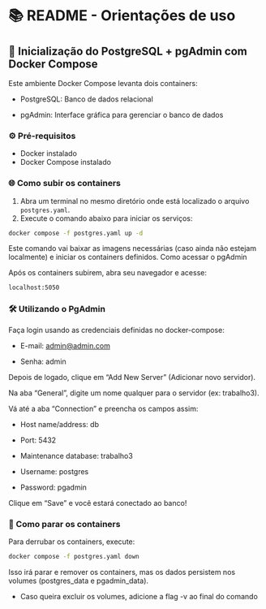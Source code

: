 # 📚 README - Orientações de uso

## 🚀 Inicialização do PostgreSQL + pgAdmin com Docker Compose

Este ambiente Docker Compose levanta dois containers:

- PostgreSQL: Banco de dados relacional

- pgAdmin: Interface gráfica para gerenciar o banco de dados

### ⚙️ Pré-requisitos

- Docker instalado
- Docker Compose instalado

### 🌐 Como subir os containers

1. Abra um terminal no mesmo diretório onde está localizado o arquivo `postgres.yaml`.
2. Execute o comando abaixo para iniciar os serviços:

```bash 
docker compose -f postgres.yaml up -d
```

Este comando vai baixar as imagens necessárias (caso ainda não estejam localmente) e iniciar os containers definidos.
Como acessar o pgAdmin

Após os containers subirem, abra seu navegador e acesse:

```bash 
localhost:5050
```

### 🛠️ Utilizando o PgAdmin
Faça login usando as credenciais definidas no docker-compose:

- E-mail: admin@admin.com

- Senha: admin

Depois de logado, clique em “Add New Server” (Adicionar novo servidor).

Na aba “General”, digite um nome qualquer para o servidor (ex: trabalho3).

Vá até a aba “Connection” e preencha os campos assim:

- Host name/address: db

- Port: 5432

- Maintenance database: trabalho3

- Username: postgres

- Password: pgadmin

Clique em “Save” e você estará conectado ao banco!


### 🛑 Como parar os containers

Para derrubar os containers, execute:

```bash 
docker compose -f postgres.yaml down
```

Isso irá parar e remover os containers, mas os dados persistem nos volumes (postgres_data e pgadmin_data).
- Caso queira excluir os volumes, adicione a flag -v ao final do comando






